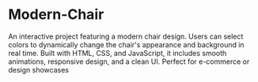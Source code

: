 # Modern-Chair
An interactive project featuring a modern chair design. Users can select colors to dynamically change the chair's appearance and background in real time. Built with HTML, CSS, and JavaScript, it includes smooth animations, responsive design, and a clean UI. Perfect for e-commerce or design showcases
